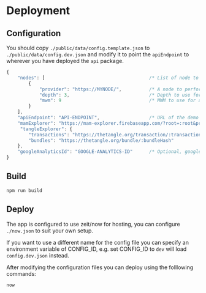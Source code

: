 # Deployment

## Configuration

You should copy `./public/data/config.template.json` to `./public/data/config.dev.json` and modify it to point the `apiEndpoint` to wherever you have deployed the `api` package.

```js
{
    "nodes": [                                      /* List of node to load balance across */  
        {
            "provider": "https://MYNODE/",          /* A node to perform Tangle operations */
            "depth": 3,                             /* Depth to use for attaches */
            "mwm": 9                                /* MWM to use for attaches */
        }
    ],
    "apiEndpoint": "API-ENDPOINT",                  /* URL of the demo API */
    "mamExplorer": "https://mam-explorer.firebaseapp.com/?root=:root&provider=:provider&mode=:mode&key=:sideKey",
     "tangleExplorer": {
        "transactions": "https://thetangle.org/transaction/:transactionHash",
        "bundles": "https://thetangle.org/bundle/:bundleHash"
    },
    "googleAnalyticsId": "GOOGLE-ANALYTICS-ID"      /* Optional, google analytics id */
}
```

## Build

```shell
npm run build
```

## Deploy

The app is configured to use zeit/now for hosting, you can configure `./now.json` to suit your own setup.

If you want to use a different name for the config file you can specify an environment variable of CONFIG_ID, e.g. set CONFIG_ID to `dev` will load `config.dev.json` instead.

After modifying the configuration files you can deploy using the folllowing commands:

```shell
now
```

